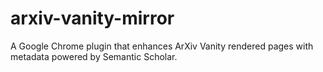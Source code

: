 # arxiv-vanity-mirror
A Google Chrome plugin that enhances ArXiv Vanity rendered pages with metadata powered by Semantic Scholar.
